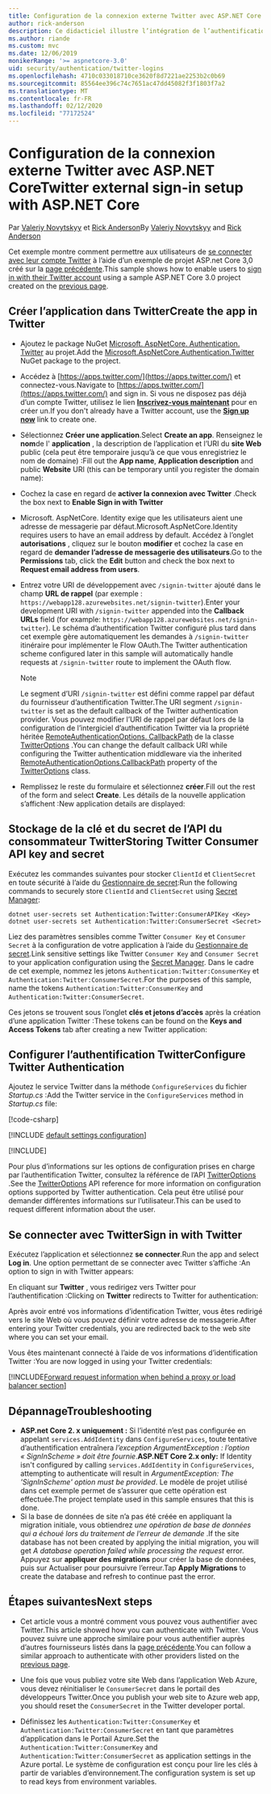 ```yaml
---
title: Configuration de la connexion externe Twitter avec ASP.NET Core
author: rick-anderson
description: Ce didacticiel illustre l’intégration de l’authentification utilisateur de compte Twitter dans une application ASP.NET Core existante.
ms.author: riande
ms.custom: mvc
ms.date: 12/06/2019
monikerRange: '>= aspnetcore-3.0'
uid: security/authentication/twitter-logins
ms.openlocfilehash: 4710c033018710ce3620f8d7221ae2253b2c0b69
ms.sourcegitcommit: 85564ee396c74c7651ac47dd45082f3f1803f7a2
ms.translationtype: MT
ms.contentlocale: fr-FR
ms.lasthandoff: 02/12/2020
ms.locfileid: "77172524"
---
```

# <a name="twitter-external-sign-in-setup-with-aspnet-core"></a><span data-ttu-id="37e1e-103">Configuration de la connexion externe Twitter avec ASP.NET Core</span><span class="sxs-lookup"><span data-stu-id="37e1e-103">Twitter external sign-in setup with ASP.NET Core</span></span>

<span data-ttu-id="37e1e-104">Par [Valeriy Novytskyy](https://github.com/01binary) et [Rick Anderson](https://twitter.com/RickAndMSFT)</span><span class="sxs-lookup"><span data-stu-id="37e1e-104">By [Valeriy Novytskyy](https://github.com/01binary) and [Rick Anderson](https://twitter.com/RickAndMSFT)</span></span>

<span data-ttu-id="37e1e-105">Cet exemple montre comment permettre aux utilisateurs de [se connecter avec leur compte Twitter](https://dev.twitter.com/web/sign-in/desktop-browser) à l’aide d’un exemple de projet ASP.net Core 3,0 créé sur la [page précédente](xref:security/authentication/social/index).</span><span class="sxs-lookup"><span data-stu-id="37e1e-105">This sample shows how to enable users to [sign in with their Twitter account](https://dev.twitter.com/web/sign-in/desktop-browser) using a sample ASP.NET Core 3.0 project created on the [previous page](xref:security/authentication/social/index).</span></span>

## <a name="create-the-app-in-twitter"></a><span data-ttu-id="37e1e-106">Créer l’application dans Twitter</span><span class="sxs-lookup"><span data-stu-id="37e1e-106">Create the app in Twitter</span></span>

* <span data-ttu-id="37e1e-107">Ajoutez le package NuGet [Microsoft. AspNetCore. Authentication. Twitter](https://www.nuget.org/packages/Microsoft.AspNetCore.Authentication.Twitter/3.0.0) au projet.</span><span class="sxs-lookup"><span data-stu-id="37e1e-107">Add the [Microsoft.AspNetCore.Authentication.Twitter](https://www.nuget.org/packages/Microsoft.AspNetCore.Authentication.Twitter/3.0.0) NuGet package to the project.</span></span>

* <span data-ttu-id="37e1e-108">Accédez à [https://apps.twitter.com/](https://apps.twitter.com/) et connectez-vous.</span><span class="sxs-lookup"><span data-stu-id="37e1e-108">Navigate to [https://apps.twitter.com/](https://apps.twitter.com/) and sign in.</span></span> <span data-ttu-id="37e1e-109">Si vous ne disposez pas déjà d’un compte Twitter, utilisez le lien **[Inscrivez-vous maintenant](https://twitter.com/signup)** pour en créer un.</span><span class="sxs-lookup"><span data-stu-id="37e1e-109">If you don't already have a Twitter account, use the **[Sign up now](https://twitter.com/signup)** link to create one.</span></span>

* <span data-ttu-id="37e1e-110">Sélectionnez **Créer une application**.</span><span class="sxs-lookup"><span data-stu-id="37e1e-110">Select **Create an app**.</span></span> <span data-ttu-id="37e1e-111">Renseignez le **nom**de l' **application** , la description de l’application et l’URI du **site Web** public (cela peut être temporaire jusqu’à ce que vous enregistriez le nom de domaine) :</span><span class="sxs-lookup"><span data-stu-id="37e1e-111">Fill out the **App name**, **Application description** and public **Website** URI (this can be temporary until you register the domain name):</span></span>

* <span data-ttu-id="37e1e-112">Cochez la case en regard de **activer la connexion avec Twitter** .</span><span class="sxs-lookup"><span data-stu-id="37e1e-112">Check the box next to **Enable Sign in with Twitter**</span></span>

* <span data-ttu-id="37e1e-113">Microsoft. AspNetCore. Identity exige que les utilisateurs aient une adresse de messagerie par défaut.</span><span class="sxs-lookup"><span data-stu-id="37e1e-113">Microsoft.AspNetCore.Identity requires users to have an email address by default.</span></span> <span data-ttu-id="37e1e-114">Accédez à l’onglet **autorisations** , cliquez sur le bouton **modifier** et cochez la case en regard de **demander l’adresse de messagerie des utilisateurs**.</span><span class="sxs-lookup"><span data-stu-id="37e1e-114">Go to the **Permissions** tab, click the **Edit** button and check the box next to **Request email address from users**.</span></span>

* <span data-ttu-id="37e1e-115">Entrez votre URI de développement avec `/signin-twitter` ajouté dans le champ **URL de rappel** (par exemple : `https://webapp128.azurewebsites.net/signin-twitter`).</span><span class="sxs-lookup"><span data-stu-id="37e1e-115">Enter your development URI with `/signin-twitter` appended into the **Callback URLs** field (for example: `https://webapp128.azurewebsites.net/signin-twitter`).</span></span> <span data-ttu-id="37e1e-116">Le schéma d’authentification Twitter configuré plus tard dans cet exemple gère automatiquement les demandes à `/signin-twitter` itinéraire pour implémenter le Flow OAuth.</span><span class="sxs-lookup"><span data-stu-id="37e1e-116">The Twitter authentication scheme configured later in this sample will automatically handle requests at `/signin-twitter` route to implement the OAuth flow.</span></span>

  > [!NOTE]
  > <span data-ttu-id="37e1e-117">Le segment d’URI `/signin-twitter` est défini comme rappel par défaut du fournisseur d’authentification Twitter.</span><span class="sxs-lookup"><span data-stu-id="37e1e-117">The URI segment `/signin-twitter` is set as the default callback of the Twitter authentication provider.</span></span> <span data-ttu-id="37e1e-118">Vous pouvez modifier l’URI de rappel par défaut lors de la configuration de l’intergiciel d’authentification Twitter via la propriété héritée [RemoteAuthenticationOptions. CallbackPath](/dotnet/api/microsoft.aspnetcore.authentication.remoteauthenticationoptions.callbackpath) de la classe [TwitterOptions](/dotnet/api/microsoft.aspnetcore.authentication.twitter.twitteroptions) .</span><span class="sxs-lookup"><span data-stu-id="37e1e-118">You can change the default callback URI while configuring the Twitter authentication middleware via the inherited [RemoteAuthenticationOptions.CallbackPath](/dotnet/api/microsoft.aspnetcore.authentication.remoteauthenticationoptions.callbackpath) property of the [TwitterOptions](/dotnet/api/microsoft.aspnetcore.authentication.twitter.twitteroptions) class.</span></span>

* <span data-ttu-id="37e1e-119">Remplissez le reste du formulaire et sélectionnez **créer**.</span><span class="sxs-lookup"><span data-stu-id="37e1e-119">Fill out the rest of the form and select **Create**.</span></span> <span data-ttu-id="37e1e-120">Les détails de la nouvelle application s’affichent :</span><span class="sxs-lookup"><span data-stu-id="37e1e-120">New application details are displayed:</span></span>

## <a name="storing-twitter-consumer-api-key-and-secret"></a><span data-ttu-id="37e1e-121">Stockage de la clé et du secret de l’API du consommateur Twitter</span><span class="sxs-lookup"><span data-stu-id="37e1e-121">Storing Twitter Consumer API key and secret</span></span>

<span data-ttu-id="37e1e-122">Exécutez les commandes suivantes pour stocker `ClientId` et `ClientSecret` en toute sécurité à l’aide du [Gestionnaire de secret](xref:security/app-secrets):</span><span class="sxs-lookup"><span data-stu-id="37e1e-122">Run the following commands to securely store `ClientId` and `ClientSecret` using [Secret Manager](xref:security/app-secrets):</span></span>

```dotnetcli
dotnet user-secrets set Authentication:Twitter:ConsumerAPIKey <Key>
dotnet user-secrets set Authentication:Twitter:ConsumerSecret <Secret>
```

<span data-ttu-id="37e1e-123">Liez des paramètres sensibles comme Twitter `Consumer Key` et `Consumer Secret` à la configuration de votre application à l’aide du [Gestionnaire de secret](xref:security/app-secrets).</span><span class="sxs-lookup"><span data-stu-id="37e1e-123">Link sensitive settings like Twitter `Consumer Key` and `Consumer Secret` to your application configuration using the [Secret Manager](xref:security/app-secrets).</span></span> <span data-ttu-id="37e1e-124">Dans le cadre de cet exemple, nommez les jetons `Authentication:Twitter:ConsumerKey` et `Authentication:Twitter:ConsumerSecret`.</span><span class="sxs-lookup"><span data-stu-id="37e1e-124">For the purposes of this sample, name the tokens `Authentication:Twitter:ConsumerKey` and `Authentication:Twitter:ConsumerSecret`.</span></span>

<span data-ttu-id="37e1e-125">Ces jetons se trouvent sous l’onglet **clés et jetons d’accès** après la création d’une application Twitter :</span><span class="sxs-lookup"><span data-stu-id="37e1e-125">These tokens can be found on the **Keys and Access Tokens** tab after creating a new Twitter application:</span></span>

## <a name="configure-twitter-authentication"></a><span data-ttu-id="37e1e-126">Configurer l’authentification Twitter</span><span class="sxs-lookup"><span data-stu-id="37e1e-126">Configure Twitter Authentication</span></span>

<span data-ttu-id="37e1e-127">Ajoutez le service Twitter dans la méthode `ConfigureServices` du fichier *Startup.cs* :</span><span class="sxs-lookup"><span data-stu-id="37e1e-127">Add the Twitter service in the `ConfigureServices` method in *Startup.cs* file:</span></span>

[!code-csharp[](~/security/authentication/social/social-code/3.x/StartupTwitter3x.cs?name=snippet&highlight=10-15)]

[!INCLUDE [default settings configuration](includes/default-settings.md)]

[!INCLUDE[](includes/chain-auth-providers.md)]

<span data-ttu-id="37e1e-128">Pour plus d’informations sur les options de configuration prises en charge par l’authentification Twitter, consultez la référence de l’API [TwitterOptions](/dotnet/api/microsoft.aspnetcore.builder.twitteroptions) .</span><span class="sxs-lookup"><span data-stu-id="37e1e-128">See the [TwitterOptions](/dotnet/api/microsoft.aspnetcore.builder.twitteroptions) API reference for more information on configuration options supported by Twitter authentication.</span></span> <span data-ttu-id="37e1e-129">Cela peut être utilisé pour demander différentes informations sur l’utilisateur.</span><span class="sxs-lookup"><span data-stu-id="37e1e-129">This can be used to request different information about the user.</span></span>

## <a name="sign-in-with-twitter"></a><span data-ttu-id="37e1e-130">Se connecter avec Twitter</span><span class="sxs-lookup"><span data-stu-id="37e1e-130">Sign in with Twitter</span></span>

<span data-ttu-id="37e1e-131">Exécutez l’application et sélectionnez **se connecter**.</span><span class="sxs-lookup"><span data-stu-id="37e1e-131">Run the app and select **Log in**.</span></span> <span data-ttu-id="37e1e-132">Une option permettant de se connecter avec Twitter s’affiche :</span><span class="sxs-lookup"><span data-stu-id="37e1e-132">An option to sign in with Twitter appears:</span></span>

<span data-ttu-id="37e1e-133">En cliquant sur **Twitter** , vous redirigez vers Twitter pour l’authentification :</span><span class="sxs-lookup"><span data-stu-id="37e1e-133">Clicking on **Twitter** redirects to Twitter for authentication:</span></span>

<span data-ttu-id="37e1e-134">Après avoir entré vos informations d’identification Twitter, vous êtes redirigé vers le site Web où vous pouvez définir votre adresse de messagerie.</span><span class="sxs-lookup"><span data-stu-id="37e1e-134">After entering your Twitter credentials, you are redirected back to the web site where you can set your email.</span></span>

<span data-ttu-id="37e1e-135">Vous êtes maintenant connecté à l’aide de vos informations d’identification Twitter :</span><span class="sxs-lookup"><span data-stu-id="37e1e-135">You are now logged in using your Twitter credentials:</span></span>

[!INCLUDE[Forward request information when behind a proxy or load balancer section](includes/forwarded-headers-middleware.md)]

## <a name="troubleshooting"></a><span data-ttu-id="37e1e-136">Dépannage</span><span class="sxs-lookup"><span data-stu-id="37e1e-136">Troubleshooting</span></span>

* <span data-ttu-id="37e1e-137">**ASP.net Core 2. x uniquement :** Si l’identité n’est pas configurée en appelant `services.AddIdentity` dans `ConfigureServices`, toute tentative d’authentification entraînera *l’exception ArgumentException : l’option « SignInScheme » doit être fournie*.</span><span class="sxs-lookup"><span data-stu-id="37e1e-137">**ASP.NET Core 2.x only:** If Identity isn't configured by calling `services.AddIdentity` in `ConfigureServices`, attempting to authenticate will result in *ArgumentException: The 'SignInScheme' option must be provided*.</span></span> <span data-ttu-id="37e1e-138">Le modèle de projet utilisé dans cet exemple permet de s’assurer que cette opération est effectuée.</span><span class="sxs-lookup"><span data-stu-id="37e1e-138">The project template used in this sample ensures that this is done.</span></span>
* <span data-ttu-id="37e1e-139">Si la base de données de site n’a pas été créée en appliquant la migration initiale, vous obtiendrez *une opération de base de données qui a échoué lors du traitement de l’erreur de demande* .</span><span class="sxs-lookup"><span data-stu-id="37e1e-139">If the site database has not been created by applying the initial migration, you will get *A database operation failed while processing the request* error.</span></span> <span data-ttu-id="37e1e-140">Appuyez sur **appliquer des migrations** pour créer la base de données, puis sur Actualiser pour poursuivre l’erreur.</span><span class="sxs-lookup"><span data-stu-id="37e1e-140">Tap **Apply Migrations** to create the database and refresh to continue past the error.</span></span>

## <a name="next-steps"></a><span data-ttu-id="37e1e-141">Étapes suivantes</span><span class="sxs-lookup"><span data-stu-id="37e1e-141">Next steps</span></span>

* <span data-ttu-id="37e1e-142">Cet article vous a montré comment vous pouvez vous authentifier avec Twitter.</span><span class="sxs-lookup"><span data-stu-id="37e1e-142">This article showed how you can authenticate with Twitter.</span></span> <span data-ttu-id="37e1e-143">Vous pouvez suivre une approche similaire pour vous authentifier auprès d’autres fournisseurs listés dans la [page précédente](xref:security/authentication/social/index).</span><span class="sxs-lookup"><span data-stu-id="37e1e-143">You can follow a similar approach to authenticate with other providers listed on the [previous page](xref:security/authentication/social/index).</span></span>

* <span data-ttu-id="37e1e-144">Une fois que vous publiez votre site Web dans l’application Web Azure, vous devez réinitialiser le `ConsumerSecret` dans le portail des développeurs Twitter.</span><span class="sxs-lookup"><span data-stu-id="37e1e-144">Once you publish your web site to Azure web app, you should reset the `ConsumerSecret` in the Twitter developer portal.</span></span>

* <span data-ttu-id="37e1e-145">Définissez les `Authentication:Twitter:ConsumerKey` et `Authentication:Twitter:ConsumerSecret` en tant que paramètres d’application dans le Portail Azure.</span><span class="sxs-lookup"><span data-stu-id="37e1e-145">Set the `Authentication:Twitter:ConsumerKey` and `Authentication:Twitter:ConsumerSecret` as application settings in the Azure portal.</span></span> <span data-ttu-id="37e1e-146">Le système de configuration est conçu pour lire les clés à partir de variables d’environnement.</span><span class="sxs-lookup"><span data-stu-id="37e1e-146">The configuration system is set up to read keys from environment variables.</span></span>
